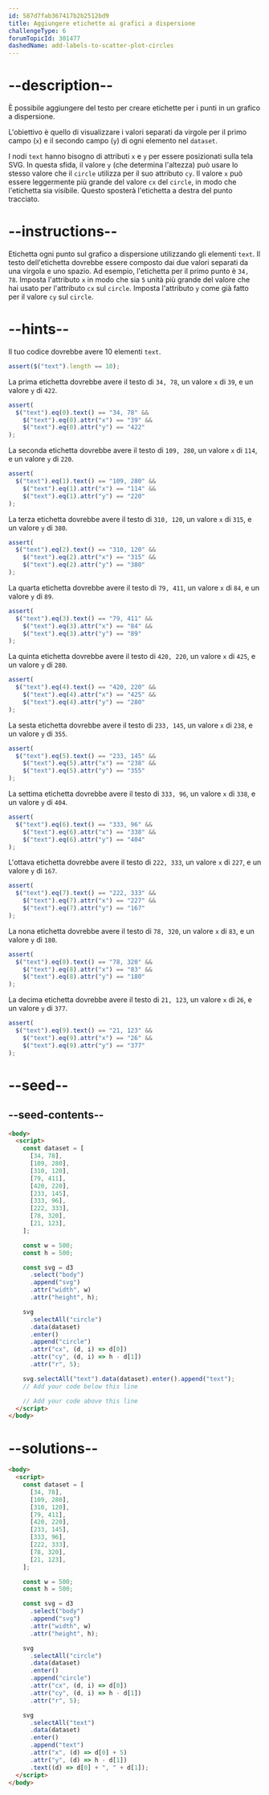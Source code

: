 ```yaml
---
id: 587d7fab367417b2b2512bd9
title: Aggiungere etichette ai grafici a dispersione
challengeType: 6
forumTopicId: 301477
dashedName: add-labels-to-scatter-plot-circles
---
```


# --description--

È possibile aggiungere del testo per creare etichette per i punti in un grafico a dispersione.

L'obiettivo è quello di visualizzare i valori separati da virgole per il primo campo (`x`) e il secondo campo (`y`) di ogni elemento nel `dataset`.

I nodi `text` hanno bisogno di attributi `x` e `y` per essere posizionati sulla tela SVG. In questa sfida, il valore `y` (che determina l'altezza) può usare lo stesso valore che il `circle` utilizza per il suo attributo `cy`. Il valore `x` può essere leggermente più grande del valore `cx` del `circle`, in modo che l'etichetta sia visibile. Questo sposterà l'etichetta a destra del punto tracciato.

# --instructions--

Etichetta ogni punto sul grafico a dispersione utilizzando gli elementi `text`. Il testo dell'etichetta dovrebbe essere composto dai due valori separati da una virgola e uno spazio. Ad esempio, l'etichetta per il primo punto è `34, 78`. Imposta l'attributo `x` in modo che sia `5` unità più grande del valore che hai usato per l'attributo `cx` sul `circle`. Imposta l'attributo `y` come già fatto per il valore `cy` sul `circle`.

# --hints--

Il tuo codice dovrebbe avere 10 elementi `text`.

```js
assert($("text").length == 10);
```

La prima etichetta dovrebbe avere il testo di `34, 78`, un valore `x` di `39`, e un valore `y` di `422`.

```js
assert(
  $("text").eq(0).text() == "34, 78" &&
    $("text").eq(0).attr("x") == "39" &&
    $("text").eq(0).attr("y") == "422"
);
```

La seconda etichetta dovrebbe avere il testo di `109, 280`, un valore `x` di `114`, e un valore `y` di `220`.

```js
assert(
  $("text").eq(1).text() == "109, 280" &&
    $("text").eq(1).attr("x") == "114" &&
    $("text").eq(1).attr("y") == "220"
);
```

La terza etichetta dovrebbe avere il testo di `310, 120`, un valore `x` di `315`, e un valore `y` di `380`.

```js
assert(
  $("text").eq(2).text() == "310, 120" &&
    $("text").eq(2).attr("x") == "315" &&
    $("text").eq(2).attr("y") == "380"
);
```

La quarta etichetta dovrebbe avere il testo di `79, 411`, un valore `x` di `84`, e un valore `y` di `89`.

```js
assert(
  $("text").eq(3).text() == "79, 411" &&
    $("text").eq(3).attr("x") == "84" &&
    $("text").eq(3).attr("y") == "89"
);
```

La quinta etichetta dovrebbe avere il testo di `420, 220`, un valore `x` di `425`, e un valore `y` di `280`.

```js
assert(
  $("text").eq(4).text() == "420, 220" &&
    $("text").eq(4).attr("x") == "425" &&
    $("text").eq(4).attr("y") == "280"
);
```

La sesta etichetta dovrebbe avere il testo di `233, 145`, un valore `x` di `238`, e un valore `y` di `355`.

```js
assert(
  $("text").eq(5).text() == "233, 145" &&
    $("text").eq(5).attr("x") == "238" &&
    $("text").eq(5).attr("y") == "355"
);
```

La settima etichetta dovrebbe avere il testo di `333, 96`, un valore `x` di `338`, e un valore `y` di `404`.

```js
assert(
  $("text").eq(6).text() == "333, 96" &&
    $("text").eq(6).attr("x") == "338" &&
    $("text").eq(6).attr("y") == "404"
);
```

L'ottava etichetta dovrebbe avere il testo di `222, 333`, un valore `x` di `227`, e un valore `y` di `167`.

```js
assert(
  $("text").eq(7).text() == "222, 333" &&
    $("text").eq(7).attr("x") == "227" &&
    $("text").eq(7).attr("y") == "167"
);
```

La nona etichetta dovrebbe avere il testo di `78, 320`, un valore `x` di `83`, e un valore `y` di `180`.

```js
assert(
  $("text").eq(8).text() == "78, 320" &&
    $("text").eq(8).attr("x") == "83" &&
    $("text").eq(8).attr("y") == "180"
);
```

La decima etichetta dovrebbe avere il testo di `21, 123`, un valore `x` di `26`, e un valore `y` di `377`.

```js
assert(
  $("text").eq(9).text() == "21, 123" &&
    $("text").eq(9).attr("x") == "26" &&
    $("text").eq(9).attr("y") == "377"
);
```

# --seed--

## --seed-contents--

```html
<body>
  <script>
    const dataset = [
      [34, 78],
      [109, 280],
      [310, 120],
      [79, 411],
      [420, 220],
      [233, 145],
      [333, 96],
      [222, 333],
      [78, 320],
      [21, 123],
    ];

    const w = 500;
    const h = 500;

    const svg = d3
      .select("body")
      .append("svg")
      .attr("width", w)
      .attr("height", h);

    svg
      .selectAll("circle")
      .data(dataset)
      .enter()
      .append("circle")
      .attr("cx", (d, i) => d[0])
      .attr("cy", (d, i) => h - d[1])
      .attr("r", 5);

    svg.selectAll("text").data(dataset).enter().append("text");
    // Add your code below this line

    // Add your code above this line
  </script>
</body>
```

# --solutions--

```html
<body>
  <script>
    const dataset = [
      [34, 78],
      [109, 280],
      [310, 120],
      [79, 411],
      [420, 220],
      [233, 145],
      [333, 96],
      [222, 333],
      [78, 320],
      [21, 123],
    ];

    const w = 500;
    const h = 500;

    const svg = d3
      .select("body")
      .append("svg")
      .attr("width", w)
      .attr("height", h);

    svg
      .selectAll("circle")
      .data(dataset)
      .enter()
      .append("circle")
      .attr("cx", (d, i) => d[0])
      .attr("cy", (d, i) => h - d[1])
      .attr("r", 5);

    svg
      .selectAll("text")
      .data(dataset)
      .enter()
      .append("text")
      .attr("x", (d) => d[0] + 5)
      .attr("y", (d) => h - d[1])
      .text((d) => d[0] + ", " + d[1]);
  </script>
</body>
```
